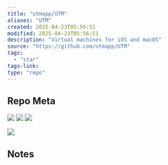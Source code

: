 ```yaml
---
title: "utmapp/UTM"
aliases: "UTM"
created: 2025-04-23T05:56:51
modified: 2025-04-23T05:56:51
description: "Virtual machines for iOS and macOS"
source: "https://github.com/utmapp/UTM"
tags:
  - "star"
tags-link:
type: "repo"
---
```

## Repo Meta

![](https://img.shields.io/github/stars/utmapp/UTM?style=for-the-badge&label=stars) ![](https://img.shields.io/github/repo-size/utmapp/UTM?style=for-the-badge&label=size) ![](https://img.shields.io/github/created-at/utmapp/UTM?style=for-the-badge&label=since)

[![](https://github-readme-stats.vercel.app/api/pin/?username=utmapp&repo=UTM&bg_color=00000000)](https://github.com/utmapp/UTM)

## Notes

